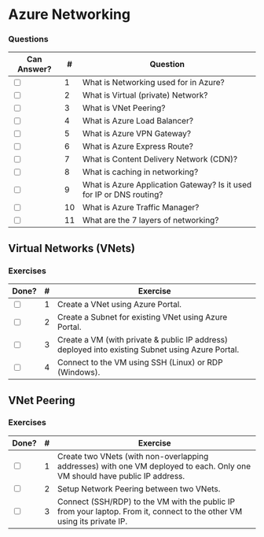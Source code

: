 # Azure Networking

### Questions

| Can Answer? | # | Question |
| --- | --- | --- |
| <input type="checkbox"> | 1 | What is Networking used for in Azure? |
| <input type="checkbox"> | 2 | What is Virtual (private) Network? |
| <input type="checkbox"> | 3 | What is VNet Peering? |
| <input type="checkbox"> | 4 | What is Azure Load Balancer? |
| <input type="checkbox"> | 5 | What is Azure VPN Gateway? |
| <input type="checkbox"> | 6 | What is Azure Express Route? |
| <input type="checkbox"> | 7 | What is Content Delivery Network (CDN)? |
| <input type="checkbox"> | 8 | What is caching in networking? |
| <input type="checkbox"> | 9 | What is Azure Application Gateway? Is it used for IP or DNS routing? |
| <input type="checkbox"> | 10 | What is Azure Traffic Manager? |
| <input type="checkbox"> | 11 | What are the 7 layers of networking? |

## Virtual Networks (VNets)

### Exercises

| Done? | # | Exercise |
| --- | --- | --- |
| <input type="checkbox"> | 1 | Create a VNet using Azure Portal. |
| <input type="checkbox"> | 2 | Create a Subnet for existing VNet using Azure Portal. |
| <input type="checkbox"> | 3 | Create a VM (with private & public IP address) deployed into existing Subnet using Azure Portal. |
| <input type="checkbox"> | 4 | Connect to the VM using SSH (Linux) or RDP (Windows). |

## VNet Peering

### Exercises

| Done? | # | Exercise |
| --- | --- | --- |
| <input type="checkbox"> | 1 | Create two VNets (with non-overlapping addresses) with one VM deployed to each. Only one VM should have public IP address. |
| <input type="checkbox"> | 2 | Setup Network Peering between two VNets. |
| <input type="checkbox"> | 3 | Connect (SSH/RDP) to the VM with the public IP from your laptop. From it, connect to the other VM using its private IP. |
